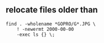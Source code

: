 ## relocate files older than
```
find . -wholename *GOPRO/G*.JPG \
    ! -newermt 2000-00-00
    -exec ls {} \;
```

